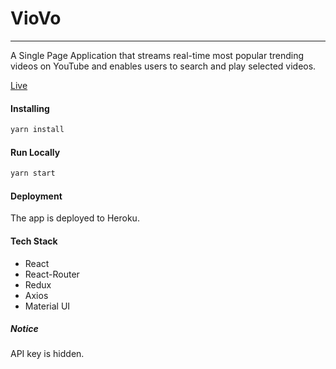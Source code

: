 # VioVo

------
A Single Page Application that streams real-time most popular trending videos on YouTube and enables users to search and play selected videos.

[Live](http://viovo.herokuapp.com/)


#### Installing
```javascript
yarn install
```
#### Run Locally
```javascript
yarn start
```
#### Deployment
The app is deployed to Heroku.

#### Tech Stack
* React
* React-Router
* Redux
* Axios
* Material UI

##### Notice
API key is hidden.


